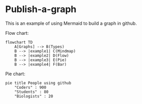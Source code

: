 # Publish-a-graph

This is an example of using Mermaid to build a graph in github.

Flow chart:
```mermaid
flowchart TD
    A[Graphs] --> B(Types)
    B --> |example1| C(Mindmap)
    B --> |example2| D(Flow)  
    B --> |example3| E(Pie)
    B --> |example4| F(Bar)
```

Pie chart:
```mermaid
pie title People using github
    "Coders" : 900
    "Students" : 80
    "Biologists" : 20
```

